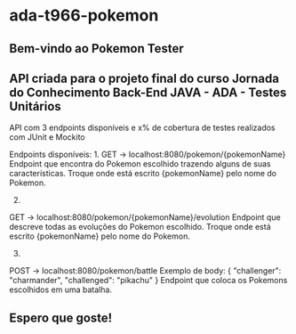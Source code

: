 # ada-t966-pokemon

## Bem-vindo ao Pokemon Tester

## API criada para o projeto final do curso Jornada do Conhecimento Back-End JAVA - ADA - Testes Unitários

API com 3 endpoints disponíveis e x% de cobertura de testes realizados com JUnit e Mockito

Endpoints disponíveis:
1.
GET -> localhost:8080/pokemon/{pokemonName} 
Endpoint que encontra do Pokemon escolhido trazendo alguns de suas características. Troque onde está escrito {pokemonName} pelo nome do Pokemon.

2.
GET -> localhost:8080/pokemon/{pokemonName}/evolution
Endpoint que descreve todas as evoluções do Pokemon escolhido. Troque onde está escrito {pokemonName} pelo nome do Pokemon.

3.
POST -> localhost:8080/pokemon/battle 
Exemplo de body:
{
  "challenger": "charmander",
  "challenged": "pikachu"
}
Endpoint que coloca os Pokemons escolhidos em uma batalha. 

## Espero que goste! 
